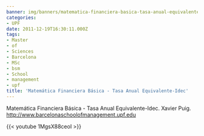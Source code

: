 ```yaml
---
banner: img/banners/matematica-financiera-basica-tasa-anual-equivalente-idec.jpg
categories:
- UPF
date: 2011-12-19T16:30:11.000Z
tags:
- Master
- of
- Sciences
- Barcelona
- MSc
- bsm
- School
- management
- upf
title: 'Matemática Financiera Básica - Tasa Anual Equivalente-Idec'
---
```


Matemática Financiera Básica - Tasa Anual Equivalente-Idec. Xavier Puig. http://www.barcelonaschoolofmanagement.upf.edu

{{< youtube 1MgsX88ceoI >}}
